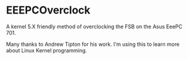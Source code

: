 # EEEPCOverclock
A kernel 5.X friendly method of overclocking the FSB on the Asus EeePC 701.

Many thanks to Andrew Tipton for his work. I'm using this to learn more about Linux Kernel programming.
